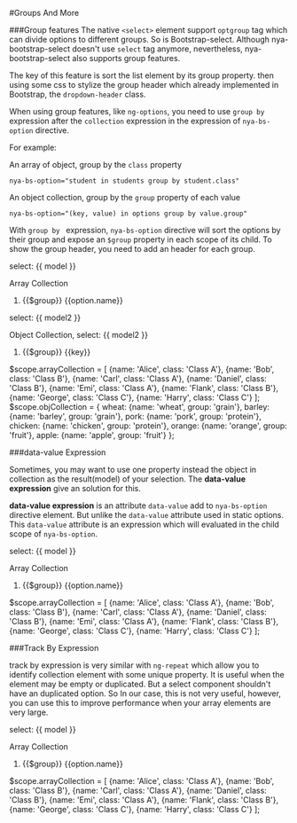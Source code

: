 #Groups And More

###Group features
The native `<select>` element support `optgroup` tag which can divide options to different groups. So is Bootstrap-select. Although nya-bootstrap-select doesn't use `select` tag anymore, nevertheless, nya-bootstrap-select also supports group features.

The key of this feature is sort the list element by its group property. then using some css to stylize the group header which already implemented in Bootstrap, the `dropdown-header` class.

When using group features, like `ng-options`, you need to use `group by` expression after the `collection` expression in the expression of `nya-bs-option` directive.

For example:

An array of object, group by the `class` property

```
nya-bs-option="student in students group by student.class"
```

An object collection, group by the `group` property of each value

```
nya-bs-option="(key, value) in options group by value.group"
```

With `group by ` expression, `nya-bs-option` directive will sort the options by their group and expose an `$group` property in each scope of its child. To show the group header, you need to add an header for each group.

<example>
<file name="index.html">
<form>
  <div class="form-group">
    <p class="form-control-static">select: {{ model }}</p>
    <label for="array-collection">Array Collection</label>
    <ol id="array-collection" class="nya-bs-select" ng-model="model">
      <li nya-bs-option="option in arrayCollection group by option.class">
        <span class="dropdown-header">{{$group}}</span>
        <a>
          {{option.name}}
        </a>
      </li>
    </ol>
  </div>
  <div class="form-group">
  <p class="form-control-static">select: {{ model2 }}</p>
    <label for="object-collection">Object Collection, select: {{ model2 }}</label>
    <ol id="object-collection" class="nya-bs-select" ng-model="model2">
      <li nya-bs-option="(key, value) in objCollection group by value.group">
        <span class="dropdown-header">{{$group}}</span>
        <a>
          {{key}}
        </a>
      </li>
    </ol>
  </div>
</form>
</file>
<file name="script.js">
$scope.arrayCollection = [
  {name: 'Alice', class: 'Class A'},
  {name: 'Bob', class: 'Class B'},
  {name: 'Carl', class: 'Class A'},
  {name: 'Daniel', class: 'Class B'},
  {name: 'Emi', class: 'Class A'},
  {name: 'Flank', class: 'Class B'},
  {name: 'George', class: 'Class C'},
  {name: 'Harry', class: 'Class C'}
];
$scope.objCollection = {
  wheat: {name: 'wheat', group: 'grain'},
  barley: {name: 'barley', group: 'grain'},
  pork: {name: 'pork', group: 'protein'},
  chicken: {name: 'chicken', group: 'protein'},
  orange: {name: 'orange', group: 'fruit'},
  apple: {name: 'apple', group: 'fruit'}
};
</file>
</example>

###data-value Expression

Sometimes, you may want to use one property instead the object in collection as the result(model) of your selection. The **data-value expression** give an solution for this.
 
**data-value expression** is an attribute `data-value` add to `nya-bs-option` directive element. But unlike the `data-value` attribute used in static options. This `data-value`
attribute is an expression which will evaluated in the child scope of `nya-bs-option`.

<example>
<file name="index.html">
<form>
  <div class="form-group">
    <p class="form-control-static">select: {{ model }}</p>
    <label for="array-collection">Array Collection</label>
    <ol id="array-collection" class="nya-bs-select" ng-model="model">
      <li nya-bs-option="option in arrayCollection group by option.class" data-value="option.name">
        <span class="dropdown-header">{{$group}}</span>
        <a>
          {{option.name}}
        </a>
      </li>
    </ol>
  </div>
</form>
</file>
<file name="script.js">
$scope.arrayCollection = [
  {name: 'Alice', class: 'Class A'},
  {name: 'Bob', class: 'Class B'},
  {name: 'Carl', class: 'Class A'},
  {name: 'Daniel', class: 'Class B'},
  {name: 'Emi', class: 'Class A'},
  {name: 'Flank', class: 'Class B'},
  {name: 'George', class: 'Class C'},
  {name: 'Harry', class: 'Class C'}
];
</file>
</example>

###Track By Expression

track by expression is very similar with `ng-repeat` which allow you to identify collection element with some unique property. It is useful when the element may be empty or duplicated. But a select component shouldn't have an duplicated option.
 So In our case, this is not very useful, however, you can use this to improve performance when your array elements are very large.
 
<example>
<file name="index.html">
<form>
  <div class="form-group">
    <p class="form-control-static">select: {{ model }}</p>
    <label for="array-collection">Array Collection</label>
    <ol id="array-collection" class="nya-bs-select" ng-model="model">
      <li nya-bs-option="option in arrayCollection group by option.class track by option.name" data-value="option.name">
        <span class="dropdown-header">{{$group}}</span>
        <a>
          {{option.name}}
        </a>
      </li>
    </ol>
  </div>
</form>
</file>
<file name="script.js">
$scope.arrayCollection = [
  {name: 'Alice', class: 'Class A'},
  {name: 'Bob', class: 'Class B'},
  {name: 'Carl', class: 'Class A'},
  {name: 'Daniel', class: 'Class B'},
  {name: 'Emi', class: 'Class A'},
  {name: 'Flank', class: 'Class B'},
  {name: 'George', class: 'Class C'},
  {name: 'Harry', class: 'Class C'}
];
</file>
</example>
